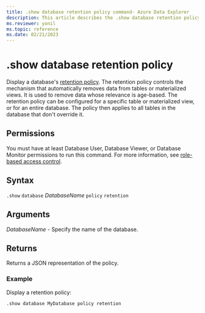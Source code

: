 ```yaml
---
title: .show database retention policy command- Azure Data Explorer
description: This article describes the .show database retention policy command in Azure Data Explorer.
ms.reviewer: yonil
ms.topic: reference
ms.date: 02/21/2023
---
```

# .show database retention policy

Display a database's [retention policy](retentionpolicy.md). The retention policy controls the mechanism that automatically removes data from tables or materialized views. It is used to remove data whose relevance is age-based. The retention policy can be configured for a specific table or materialized view, or for an entire database. The policy then applies to all tables in the database that don't override it.

## Permissions

You must have at least Database User, Database Viewer, or Database Monitor permissions to run this command. For more information, see [role-based access control](access-control/role-based-access-control.md).

## Syntax

`.show` `database` *DatabaseName* `policy` `retention` 

## Arguments

*DatabaseName* - Specify the name of the database.

## Returns

Returns a JSON representation of the policy.

### Example

Display a retention policy:

```kusto
.show database MyDatabase policy retention 
```
